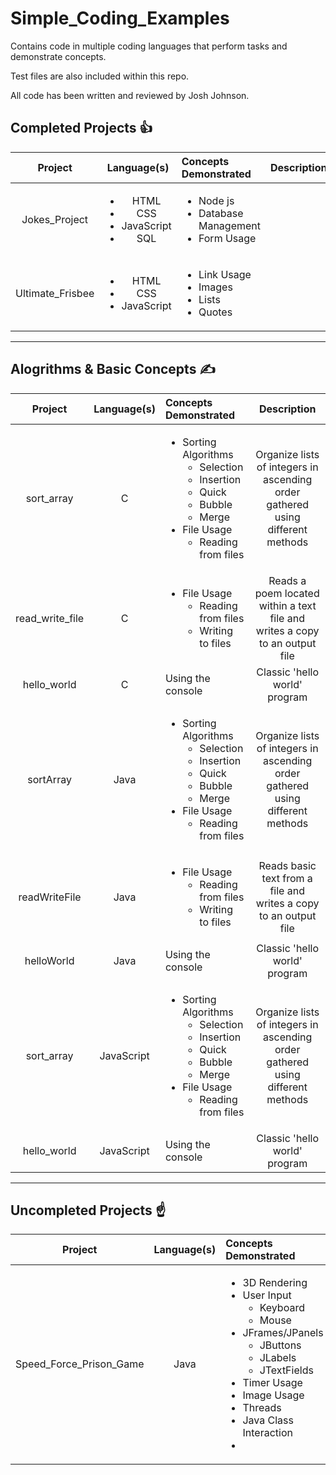 # **Simple_Coding_Examples**
Contains code in multiple coding languages that perform tasks and demonstrate concepts.

Test files are also included within this repo.

All code has been written and reviewed by Josh Johnson.

## Completed Projects :thumbsup:
| Project | Language(s) | Concepts Demonstrated | Description |
| :------------------------: | :------------------------: | :------------------------ | :------------------------: |
| Jokes_Project | <ul><li>HTML</li><li>CSS</li><li>JavaScript</li><li>SQL</li></ul> | <ul><li>Node js</li><li>Database Management</li><li>Form Usage</li></ul> |  |
| Ultimate_Frisbee | <ul><li>HTML</li><li>CSS</li><li>JavaScript</li></ul> | <ul><li>Link Usage</li><li>Images</li><li>Lists</li><li>Quotes</li></ul> |  |
---
## Alogrithms & Basic Concepts :writing_hand:
| Project | Language(s) | Concepts Demonstrated | Description |
| :------------------------: | :------------------------: | :------------------------ | :------------------------: |
| sort_array | C | <ul><li>Sorting Algorithms<ul><li>Selection</li><li>Insertion</li><li>Quick</li><li>Bubble</li><li>Merge</li></ul></li><li>File Usage<ul><li>Reading from files</li></ul></li></ul> | Organize lists of integers in ascending order gathered using different methods |
| read_write_file | C | <ul><li>File Usage<ul><li>Reading from files</li><li>Writing to files</li></ul></li></ul> | Reads a poem located within a text file and writes a copy to an output file |
| hello_world | C | Using the console | Classic 'hello world' program |
| sortArray | Java | <ul><li>Sorting Algorithms<ul><li>Selection</li><li>Insertion</li><li>Quick</li><li>Bubble</li><li>Merge</li></ul></li><li>File Usage<ul><li>Reading from files</li></ul></li></ul> | Organize lists of integers in ascending order gathered using different methods |
| readWriteFile | Java | <ul><li>File Usage<ul><li>Reading from files</li><li>Writing to files</li></ul></li></ul>  | Reads basic text from a file and writes a copy to an output file |
| helloWorld | Java | Using the console | Classic 'hello world' program |
| sort_array | JavaScript | <ul><li>Sorting Algorithms<ul><li>Selection</li><li>Insertion</li><li>Quick</li><li>Bubble</li><li>Merge</li></ul></li><li>File Usage<ul><li>Reading from files</li></ul></li></ul> | Organize lists of integers in ascending order gathered using different methods |
| hello_world | JavaScript | Using the console | Classic 'hello world' program |

---
## Uncompleted Projects :point_up:
| Project | Language(s) | Concepts Demonstrated | Description |
| :------------------------: | :------------------------: | :------------------------ | :------------------------: |
| Speed_Force_Prison_Game  | Java | <ul><li>3D Rendering</li><li>User Input<ul><li>Keyboard</li><li>Mouse</li></ul></li><li>JFrames/JPanels<ul><li>JButtons</li><li>JLabels</li><li>JTextFields</li></ul></li><li>Timer Usage</li><li>Image Usage</li><li>Threads</li><li>Java Class Interaction</li><li></li></ul> |  |